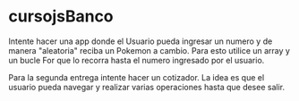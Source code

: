 # cursojsBanco
Intente hacer una app donde el Usuario pueda ingresar un numero y de manera "aleatoria" reciba un Pokemon a cambio.
Para esto utilice un array y un bucle For que lo recorra hasta el numero ingresado por el usuario.

Para la segunda entrega intente hacer un cotizador. La idea es que el usuario pueda navegar y realizar varias operaciones hasta que desee salir.